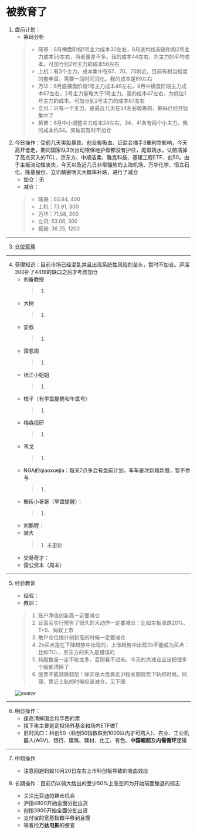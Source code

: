 # 被教育了
1. 盘前计划：
    - 筹码分析
    > - 隆基：6月横盘阶段1号主力成本30左右，8月底均线突破阶段2号主力成本56左右，两者量差不多。我的成本44左右，为主力的平均成本。可加仓到2号主力的成本56左右
    > - 上机：有3个主力，成本集中在67、70、75附近，目前有相当程度的套牢盘，需要一段时间消化。我的成本是69左右
    > - 万华：6月底横盘阶段1号主力成本48左右，8月中横盘阶段主力成本67左右，2号主力量略大于1号主力。我的成本47左右，为低位1号主力的成本。可加仓到2号主力的成本67左右
    > - 立讯：只有一个主力，是最近几天在54左右吸筹的，筹码已经开始集中了
    > - 拓普：6月中小调整主力成本24左右。34、41各有两个小主力。我的成本约34。突破前暂时不加仓
2. 今日操作：受前几天美股暴跌、创业板吸血、证监会插手3重利空影响，今天高开低走，期间国家队3次出动银保地护盘都没有护住，尾盘跳水。认赔清掉了高点买入的TCL、京东方、中顺洁柔、雅克科技、基建工程ETF、创50。由于主板流动性丧失，今天以及近几日非常强势的上海机场、万华化学、恒立石化、隆基股份、立讯精密明天大概率补跌，进行了减仓
    - 加仓：无
    - 减仓：
    > - 隆基：63.84, 400
    > - 上机：73.91, 300
    > - 万华：71.58, 300
    > - 立讯: 53.06, 300
    > - 拓普: 36.25, 1200

***

3. [仓位管理](https://kdocs.cn/l/cmJAYer3tasI)
 
***

4. 获得知识：目前市场已经混乱并且出现系统性风险的苗头，暂时不加仓。沪深300补了4419的缺口之后才考虑加仓
    - 刘备教授
        > 1. 
    - 大树
        > 1. 
    - 安叔
        > 1. 
    - 雷恩周
        > 1. 
    - 张江小姐姐
        > 1. 
    - 橙子（有早盘提醒和午盘号）
        > 1. 
    - 梅森投研
        > 1. 
    - 禾戈
        > 1. 
    - NGA的qiaoxuejia：每天7点多会有盘前计划，车车是次新和新股，暂不参与
        > 1. 
    - 搬砖小哥哥（早盘提醒）：
        > 1. 
    - 刘鹏程：
    - 骑大
        > 1. 未更新
    - 交易奇才：
    - 雷公资本（周末）
        
***

5. 经验教训
    - 经验： 
    - 教训：
    > 1. 账户净值创新高一定要减仓
    > 2. 证监会实行预告了很久的大动作一定要减仓：比如主板涨跌20%、T+0、蚂蚁上市
    > 3. 散户仓位统计创新高的时候一定要减仓
    > 4. 2b买点是在下降趋势中出现的，上涨趋势中出现2b不能成为买点：比如TCL、京东方的买入是错误的
    > 5. 持股数量一定不能太多，否则看不过来。今天的大减仓应该把很多个股都清掉了
    > 6. 股票不能越跌越加！除非是大盘靠近沪指长期趋势下轨的时候。同理，靠近上轨的时候应该减仓。见下图
    
    ![avatar](https://www.tradingview.com/x/F7tdqcEN/)
***

6. 明日操作：
    - 逢高清掉国金和华西的票
    - 接下来主要是定投场外基金和场内ETF做T
    - 旧时风口：科创50（科创50指数跌到1000以内才可购入）、农业、工业机器人(AGV)、银行、建筑、建材、化工、有色、**中国崛起**及**内需循环**逻辑

***

7. 中期操作
    - 注意回避蚂蚁10月20日左右上市科创板导致的吸血效应
    
8. 长期操作：目前仍以骑大给出的至少50%上涨空间为开始前面撤退的标志
    - 关注比亚迪的建仓机会
    - 沪指4800开始全面分批出货
    - 创指3900开始全面分批出货
    - 支付宝的宽基指数平移到且慢
    - 等着捡**万达电影**的便宜
